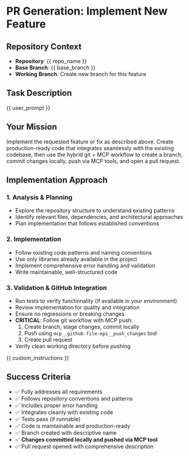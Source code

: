 # PR Generation: Implement New Feature

## Repository Context
- **Repository**: {{ repo_name }}
- **Base Branch**: {{ base_branch }}
- **Working Branch**: Create new branch for this feature

## Task Description
{{ user_prompt }}

## Your Mission
Implement the requested feature or fix as described above. Create production-ready code that integrates seamlessly with the existing codebase, then use the hybrid git + MCP workflow to create a branch, commit changes locally, push via MCP tools, and open a pull request.

## Implementation Approach

### 1. Analysis & Planning
- Explore the repository structure to understand existing patterns
- Identify relevant files, dependencies, and architectural approaches
- Plan implementation that follows established conventions

### 2. Implementation
- Follow existing code patterns and naming conventions
- Use only libraries already available in the project
- Implement comprehensive error handling and validation
- Write maintainable, well-structured code

### 3. Validation & GitHub Integration
- Run tests to verify functionality (if available in your environment)
- Review implementation for quality and integration
- Ensure no regressions or breaking changes
- **CRITICAL**: Follow git workflow with MCP push:
  1. Create branch, stage changes, commit locally
  2. Push using `mcp__github-file-ops__push_changes` tool
  3. Create pull request
- Verify clean working directory before pushing

{{ custom_instructions }}

## Success Criteria
- ✅ Fully addresses all requirements
- ✅ Follows repository conventions and patterns
- ✅ Includes proper error handling
- ✅ Integrates cleanly with existing code
- ✅ Tests pass (if runnable)
- ✅ Code is maintainable and production-ready
- ✅ Branch created with descriptive name
- ✅ **Changes committed locally and pushed via MCP tool**
- ✅ Pull request opened with comprehensive description
